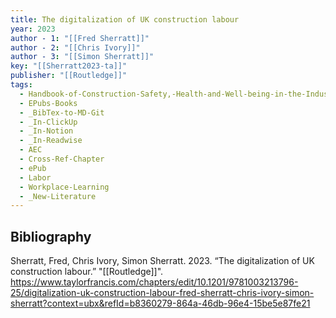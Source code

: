 ```yaml
---
title: The digitalization of UK construction labour
year: 2023
author - 1: "[[Fred Sherratt]]"
author - 2: "[[Chris Ivory]]"
author - 3: "[[Simon Sherratt]]"
key: "[[Sherratt2023-ta]]"
publisher: "[[Routledge]]"
tags:
  - Handbook-of-Construction-Safety,-Health-and-Well-being-in-the-Industry-4-Era
  - EPubs-Books
  - _BibTex-to-MD-Git
  - _In-ClickUp
  - _In-Notion
  - _In-Readwise
  - AEC
  - Cross-Ref-Chapter
  - ePub
  - Labor
  - Workplace-Learning
  - _New-Literature
---
```


## Bibliography
Sherratt, Fred, Chris Ivory, Simon Sherratt. 2023. “The digitalization of UK construction labour.” "[[Routledge]]". https://www.taylorfrancis.com/chapters/edit/10.1201/9781003213796-25/digitalization-uk-construction-labour-fred-sherratt-chris-ivory-simon-sherratt?context=ubx&refId=b8360279-864a-46db-96e4-15be5e87fe21